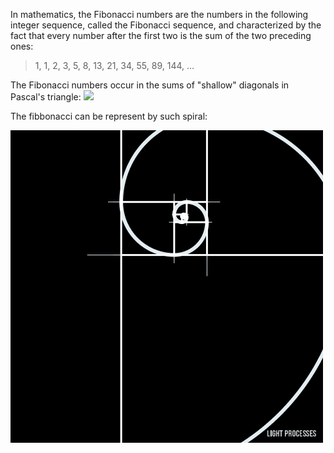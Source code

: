 In mathematics, the Fibonacci numbers are the numbers in the following integer sequence, called the Fibonacci sequence, and characterized by the fact that every number after the first two is the sum of the two preceding ones:

> 1, 1, 2, 3, 5, 8, 13, 21, 34, 55, 89, 144, ...

The Fibonacci numbers occur in the sums of "shallow" diagonals in Pascal's triangle:
![](https://upload.wikimedia.org/wikipedia/commons/b/bf/PascalTriangleFibanacci.svg)


The fibbonacci can be represent by such spiral:

![](./fibbonaci.gif)
